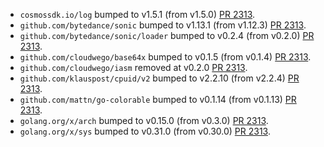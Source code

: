 * `cosmossdk.io/log` bumped to v1.5.1 (from v1.5.0) [PR 2313](https://github.com/provenance-io/provenance/pull/2313).
* `github.com/bytedance/sonic` bumped to v1.13.1 (from v1.12.3) [PR 2313](https://github.com/provenance-io/provenance/pull/2313).
* `github.com/bytedance/sonic/loader` bumped to v0.2.4 (from v0.2.0) [PR 2313](https://github.com/provenance-io/provenance/pull/2313).
* `github.com/cloudwego/base64x` bumped to v0.1.5 (from v0.1.4) [PR 2313](https://github.com/provenance-io/provenance/pull/2313).
* `github.com/cloudwego/iasm` removed at v0.2.0 [PR 2313](https://github.com/provenance-io/provenance/pull/2313).
* `github.com/klauspost/cpuid/v2` bumped to v2.2.10 (from v2.2.4) [PR 2313](https://github.com/provenance-io/provenance/pull/2313).
* `github.com/mattn/go-colorable` bumped to v0.1.14 (from v0.1.13) [PR 2313](https://github.com/provenance-io/provenance/pull/2313).
* `golang.org/x/arch` bumped to v0.15.0 (from v0.3.0) [PR 2313](https://github.com/provenance-io/provenance/pull/2313).
* `golang.org/x/sys` bumped to v0.31.0 (from v0.30.0) [PR 2313](https://github.com/provenance-io/provenance/pull/2313).
